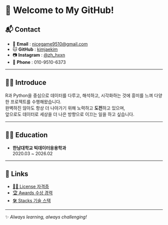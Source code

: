 # 👋 Welcome to My GitHub!

## 📬 Contact
- 📧 **Email** : nicegame9510@gmail.com  
- 🐱 **GitHub** : [kimjaekim](https://github.com/kimjaekim)  
- 📷 **Instagram** : [@zh_hxxn](https://www.instagram.com/zh_hxxn/)  
- 📱 **Phone** : 010-9510-6373  

---

## 🙋‍♂️ Introduce
R과 Python을 중심으로 데이터를 다루고, 해석하고, 시각화하는 것에 흥미를 느껴 다양한 프로젝트를 수행해왔습니다.  
완벽하진 않아도 항상 더 나아가기 위해 노력하고 **도전**하고 있으며,  
앞으로도 데이터로 세상을 더 나은 방향으로 이끄는 일을 하고 싶습니다.

---

## 👩‍🏫 Education
- **한남대학교 빅데이터응용학과**  
  2020.03 ~ 2026.02  

---

## 📑 Links
- [👩‍💼 License 자격증](https://www.notion.so/23a983c520038090a2d4d95a4d5f12e3?pvs=21)  
- [🏆 Awards 수상 경력](https://www.notion.so/1d4983c520038193b1e1c080323df115?pvs=21)  
- [🛠️ Stacks 기술 스택](https://www.notion.so/23a983c5200380eca62dcbf364a4e169?pvs=21)  

---

✨ _Always learning, always challenging!_
